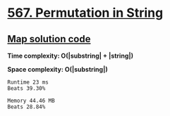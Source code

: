 # [567. Permutation in String](https://leetcode.com/problems/permutation-in-string/)

## [Map solution code](https://github.com/alexengrig/leetcode/blob/main/src/main/java/dev/alexengrig/leetcode/_567_permutation_in_string/MapSolution.java)

**Time complexity: O(|substring| + |string|)**

**Space complexity: O(|substring|)**

```
Runtime 23 ms
Beats 39.30%

Memory 44.46 MB
Beats 28.84%
```
